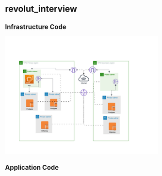 # revolut_interview

## Infrastructure Code
![Alt text]( https://github.com/carlo4002/revolut_interview/blob/main/images/ach1.png "Architecture")
## Application Code
